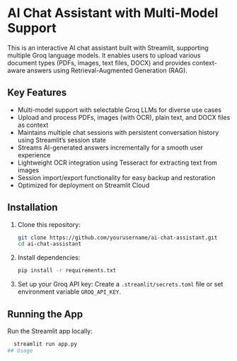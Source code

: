 # AI Chat Assistant with Multi-Model Support

This is an interactive AI chat assistant built with Streamlit, supporting multiple Groq language models. It enables users to upload various document types (PDFs, images, text files, DOCX) and provides context-aware answers using Retrieval-Augmented Generation (RAG).

## Key Features

- Multi-model support with selectable Groq LLMs for diverse use cases
- Upload and process PDFs, images (with OCR), plain text, and DOCX files as context
- Maintains multiple chat sessions with persistent conversation history using Streamlit’s session state
- Streams AI-generated answers incrementally for a smooth user experience
- Lightweight OCR integration using Tesseract for extracting text from images
- Session import/export functionality for easy backup and restoration
- Optimized for deployment on Streamlit Cloud

## Installation

1. Clone this repository:
   ```bash
   git clone https://github.com/yourusername/ai-chat-assistant.git
   cd ai-chat-assistant

2. Install dependencies:
    ```bash
    pip install -r requirements.txt

3. Set up your Groq API key:
   Create a `.streamlit/secrets.toml` file or set environment variable `GROQ_API_KEY`.

## Running the App

Run the Streamlit app locally:

  ```bash
    streamlit run app.py
 ## Usage

